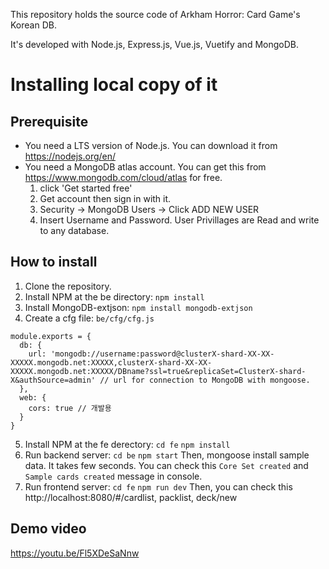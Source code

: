 This repository holds the source code of Arkham Horror: Card Game's Korean DB.

It's developed with Node.js, Express.js, Vue.js, Vuetify and MongoDB.

# Installing local copy of it

## Prerequisite

* You need a LTS version of Node.js. You can download it from <https://nodejs.org/en/>
* You need a MongoDB atlas account. You can get this from <https://www.mongodb.com/cloud/atlas> for free.
  1. click 'Get started free'
  2. Get account then sign in with it.
  3. Security -> MongoDB Users -> Click ADD NEW USER
  4. Insert Username and Password. User Privillages are Read and write to any database.

## How to install

1. Clone the repository.
2. Install NPM at the be directory: `npm install`
3. Install MongoDB-extjson: `npm install mongodb-extjson`
4. Create a cfg file: `be/cfg/cfg.js`
```
module.exports = {
  db: {
    url: 'mongodb://username:password@clusterX-shard-XX-XX-XXXXX.mongodb.net:XXXXX,clusterX-shard-XX-XX-XXXXX.mongodb.net:XXXXX/DBname?ssl=true&replicaSet=ClusterX-shard-X&authSource=admin' // url for connection to MongoDB with mongoose.
  },
  web: {
    cors: true // 개발용
  }
}
```
5. Install NPM at the fe derectory: `cd fe` `npm install`
6. Run backend server: `cd be` `npm start`
Then, mongoose install sample data. It takes few seconds. You can check this `Core Set created` and `Sample cards created` message in console.
7. Run frontend server: `cd fe` `npm run dev`
Then, you can check this http://localhost:8080/#/cardlist, packlist, deck/new

## Demo video

https://youtu.be/Fl5XDeSaNnw
